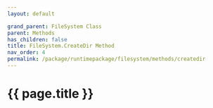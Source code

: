 ```yaml
---
layout: default

grand_parent: FileSystem Class
parent: Methods
has_children: false
title: FileSystem.CreateDir Method
nav_order: 4
permalink: /package/runtimepackage/filesystem/methods/createdir
---
```

# {{ page.title }}
